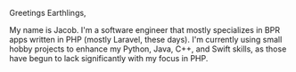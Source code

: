 Greetings Earthlings,

My name is Jacob. I'm a software engineer that mostly specializes in BPR apps written in PHP (mostly Laravel, these days). I'm currently using small hobby projects to enhance my Python, Java, C++, and Swift skills, as those have begun to lack significantly with my focus in PHP.
